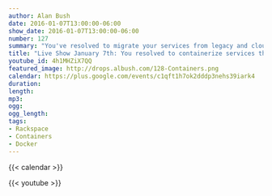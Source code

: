 ```yaml
---
author: Alan Bush
date: 2016-01-07T13:00:00-06:00
show_date: 2016-01-07T13:00:00-06:00
number: 127
summary: "You've resolved to migrate your services from legacy and cloud hardware to containers. Now what? We're talking with Rackers who have made this migration - both internally and for our customers.﻿"
title: "Live Show January 7th: You resolved to containerize services this year. Now what?"
youtube_id: 4h1MHZiX7QQ
featured_image: http://drops.albush.com/128-Containers.png
calendar: https://plus.google.com/events/c1qft1h7ok2dddp3nehs39iark4
duration:
length:
mp3:
ogg:
ogg_length:
tags:
- Rackspace
- Containers
- Docker
---
```

<!--more-->

{{< calendar >}}

{{< youtube >}}
